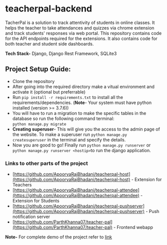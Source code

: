 # teacherpal-backend
TacherPal is a solution to track attentivity of students in online classes. It helps the teacher to take attendances and quizzes via chrome extension and track students' responses via web portal. This repository contains code for the API endpoints required for the extensions. It also contains code for both teacher and student side dashboards.

**Tech Stack-** Django, Django Rest Framework, SQLite3

## Project Setup Guide:
- Clone the repository
- After going into the required directory make a vitual environment and activate it (optional but preferrable)
- Run `pip install -r requirements.txt`  to install all the requirements/dependencies. 
(**Note**- Your system must have python installed (version >= 3.7.6))
- You will have to run a migration to make the specific tables in the database so run the following command terminal:      
 `python manage.py migrate`        
- **Creating superuser**- This will give you the access to the admin page of the website. To make a superuser run `python manage.py createsuperuser` in the terminal and specify the details.
- Now you are good to go! Finally run `python manage.py runserver` or `python manage.py runserver <hostip>`to run the django application.

### Links to other parts of the project
- [https://github.com/ApoorvaRajBhadani/teacherpal-host](https://github.com/ApoorvaRajBhadani/teacherpal-host) - Extension for Teachers
- [https://github.com/ApoorvaRajBhadani/teacherpal-attendee](https://github.com/ApoorvaRajBhadani/teacherpal-attendee) - Extension for Students
- [https://github.com/ApoorvaRajBhadani/teacherpal-pushserver](https://github.com/ApoorvaRajBhadani/teacherpal-pushserver) - Push notification server
- [https://github.com/ParthKhanna07/teacher-pal](https://github.com/ParthKhanna07/teacher-pal) - Frontend webapp



**Note-** For complete demo of the project refer to [link](https://www.youtube.com/watch?v=ptUJ4uGR3Og)
